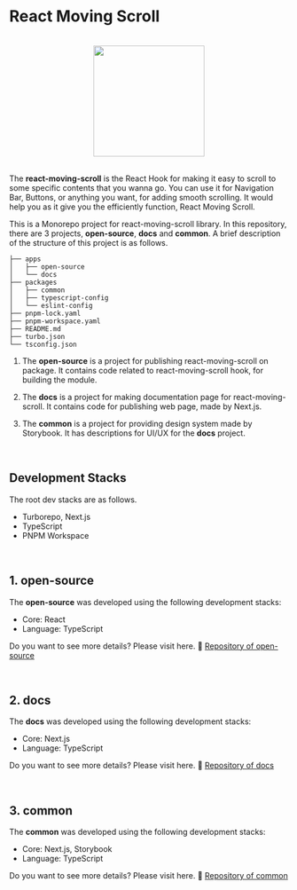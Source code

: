 # React Moving Scroll

<br />

<div align="center">
<img src="https://img1.daumcdn.net/thumb/R1280x0/?scode=mtistory2&fname=https%3A%2F%2Fblog.kakaocdn.net%2Fdn%2Fbrnqjb%2FbtsDkDeWByE%2F8vpR0RikVpQYWbCu4xFfn0%2Fimg.png" width="200" />
</div>

<br />

The **react-moving-scroll** is the React Hook for making it easy to scroll to some specific contents that you wanna go. You can use it for Navigation Bar, Buttons, or anything you want, for adding smooth scrolling. It would help you as it give you the efficiently function, React Moving Scroll.

This is a Monorepo project for react-moving-scroll library. In this repository, there are 3 projects, **open-source**, **docs** and **common**. A brief description of the structure of this project is as follows.

```
├── apps
│   ├── open-source
│   └── docs
├── packages
│   ├── common
│   ├── typescript-config
│   └── eslint-config
├── pnpm-lock.yaml
├── pnpm-workspace.yaml
├── README.md
├── turbo.json
└── tsconfig.json
```

1. The **open-source** is a project for publishing react-moving-scroll on package. It contains code related to react-moving-scroll hook, for building the module.

2. The **docs** is a project for making documentation page for react-moving-scroll. It contains code for publishing web page, made by Next.js.

3. The **common** is a project for providing design system made by Storybook. It has descriptions for UI/UX for the **docs** project.

<br />

## Development Stacks

The root dev stacks are as follows.

- Turborepo, Next.js
- TypeScript
- PNPM Workspace

<br />

## 1. open-source

The **open-source** was developed using the following development stacks:

- Core: React
- Language: TypeScript

Do you want to see more details? Please visit here. 🔗 [Repository of open-source](https://github.com/kjindev/react-moving-scroll/tree/main/apps/lib)

<br />

## 2. docs

The **docs** was developed using the following development stacks:

- Core: Next.js
- Language: TypeScript

Do you want to see more details? Please visit here. 🔗 [Repository of docs](https://github.com/kjindev/react-moving-scroll/tree/main/apps/docs)

<br />

## 3. common

The **common** was developed using the following development stacks:

- Core: Next.js, Storybook
- Language: TypeScript

Do you want to see more details? Please visit here. 🔗 [Repository of common](https://github.com/kjindev/react-moving-scroll/tree/main/packages/common)
